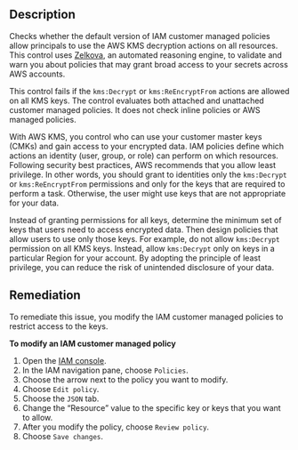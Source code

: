 ## Description

Checks whether the default version of IAM customer managed policies allow principals to use the AWS KMS decryption actions on all resources. This control uses [Zelkova](http://aws.amazon.com/blogs/security/protect-sensitive-data-in-the-cloud-with-automated-reasoning-zelkova/), an automated reasoning engine, to validate and warn you about policies that may grant broad access to your secrets across AWS accounts.

This control fails if the `kms:Decrypt` or `kms:ReEncryptFrom` actions are allowed on all KMS keys. The control evaluates both attached and unattached customer managed policies. It does not check inline policies or AWS managed policies.

With AWS KMS, you control who can use your customer master keys (CMKs) and gain access to your encrypted data. IAM policies define which actions an identity (user, group, or role) can perform on which resources. Following security best practices, AWS recommends that you allow least privilege. In other words, you should grant to identities only the `kms:Decrypt` or `kms:ReEncryptFrom` permissions and only for the keys that are required to perform a task. Otherwise, the user might use keys that are not appropriate for your data.

Instead of granting permissions for all keys, determine the minimum set of keys that users need to access encrypted data. Then design policies that allow users to use only those keys. For example, do not allow `kms:Decrypt` permission on all KMS keys. Instead, allow `kms:Decrypt` only on keys in a particular Region for your account. By adopting the principle of least privilege, you can reduce the risk of unintended disclosure of your data.

## Remediation

To remediate this issue, you modify the IAM customer managed policies to restrict access to the keys.

**To modify an IAM customer managed policy**

1. Open the [IAM console](https://console.aws.amazon.com/iam/).
2. In the IAM navigation pane, choose `Policies`.
3. Choose the arrow next to the policy you want to modify.
4. Choose `Edit policy`.
5. Choose the `JSON` tab.
6. Change the “Resource” value to the specific key or keys that you want to allow.
7. After you modify the policy, choose `Review policy`.
8. Choose `Save changes`.